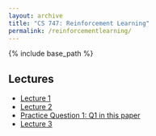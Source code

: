 ```yaml
---
layout: archive
title: "CS 747: Reinforcement Learning"
permalink: /reinforcementlearning/
---
```

{% include base_path %}

## Lectures

- [Lecture 1](https://www.youtube.com/watch?v=KZhZWMD4_hk)
- [Lecture 2](https://www.youtube.com/watch?v=A-PF96udZF4)
- [Practice Question 1: Q1 in this paper](https://www.cse.iitb.ac.in/~shivaram/teaching/old/cs747-a2017/resources/cs747-a2016-midsem.pdf)
- [Lecture 3](https://www.youtube.com/watch?v=CJHV0yaVkgs&t=1s)

